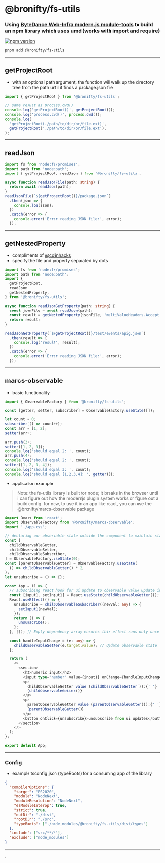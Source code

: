 # @bronifty/fs-utils

### Using [ByteDance Web-Infra modern.js module-tools](https://modernjs.dev/module-tools/en/api/plugin-api/plugin-hooks.html) to build an npm library which uses umd (works with import and require)

[![npm version](https://img.shields.io/badge/npm-v0.0.10-green)](https://www.npmjs.com/package/@bronifty/fs-utils)

```sh
pnpm add @bronifty/fs-utils
```

---

## getProjectRoot

- with an optional path argument, the function will walk up the directory tree from the path until it finds a package.json file

```ts
import { getProjectRoot } from '@bronifty/fs-utils';

// same result as process.cwd()
console.log('getProjectRoot()', getProjectRoot());
console.log('process.cwd()', process.cwd());
console.log(
  'getProjectRoot(./path/to/dir/or/file.ext)',
  getProjectRoot('./path/to/dir/or/file.ext'),
);
```

---

## readJson

```ts
import fs from 'node:fs/promises';
import path from 'node:path';
import { getProjectRoot, readJson } from '@bronifty/fs-utils';

async function readJsonFile(path: string) {
  return await readJson(path);
}
readJsonFile(`${getProjectRoot()}/package.json`)
  .then(json => {
    console.log(json);
  })
  .catch(error => {
    console.error('Error reading JSON file:', error);
  });
```

---

## getNestedProperty

- compliments of [@colinhacks](https://x.com/colinhacks)
- specify the file and property separated by dots

```ts
import fs from 'node:fs/promises';
import path from 'node:path';
import {
  getProjectRoot,
  readJson,
  getNestedProperty,
} from '@bronifty/fs-utils';

async function readJsonGetProperty(path: string) {
  const jsonFile = await readJson(path);
  const result = getNestedProperty(jsonFile, 'multiValueHeaders.Accept.0');
  return result;
}

readJsonGetProperty(`${getProjectRoot()}/test/events/apig.json`)
  .then(result => {
    console.log('result', result);
  })
  .catch(error => {
    console.error('Error reading JSON file:', error);
  });
```

---

## marcs-observable

- basic functionality

```ts
import { ObservableFactory } from '@bronifty/fs-utils';

const [getter, setter, subscriber] = ObservableFactory.useState([]);

let count = 0;
subscriber(() => count++);
const arr = [1, 2];
setter(arr);

arr.push(3);
setter([1, 2, 3]);
console.log('should equal 2: ', count);
arr.push(4);
console.log('should equal 2: ', count);
setter([1, 2, 3, 4]);
console.log('should equal 3: ', count);
console.log('should equal [1,2,3,4]: ', getter());
```

- application example

> Note: the fs-utils library is built for node; it breaks in the browser until i can figure out how the modernjs plugin system works or figure out a build config. for now, to use it in an app like react, you can use the @bronifty/marcs-observable package

```ts
import React from 'react';
import ObservableFactory from '@bronifty/marcs-observable';
import './App.css';

// declaring our observable state outside the component to maintain state across re-renders; this could also be done in a store and imported
const [
  childObservableGetter,
  childObservableSetter,
  childObservableSubscriber,
] = ObservableFactory.useState(0);
const [parentObservableGetter] = ObservableFactory.useState(
  () => childObservableGetter() * 2,
);
let unsubscribe = () => {};

const App = () => {
  // subscribing react hook for ui update to observable value update inside a useEffect so it runs once on mount and doesn't get re-assigned every re-render
  const [input1, setInput1] = React.useState(childObservableGetter());
  React.useEffect(() => {
    unsubscribe = childObservableSubscriber((newVal: any) => {
      setInput1(newVal);
    });
    return () => {
      unsubscribe();
    };
  }, []); // Empty dependency array ensures this effect runs only once on mount

  const handleInputChange = (e: any) => {
    childObservableSetter(e.target.value); // Update observable state
  };

  return (
    <>
      <section>
        <h2>numeric input</h2>
        <input type="number" value={input1} onChange={handleInputChange} />
        <p>
          childObservableGetter value (childObservableGetter()):{' '}
          {childObservableGetter()}
        </p>
        <p>
          parentObservableGetter value (parentObservableGetter()):{' '}
          {parentObservableGetter()}
        </p>
        <button onClick={unsubscribe}>unsubscribe from ui updates</button>
      </section>
    </>
  );
};

export default App;
```

---

### Config

- example tsconfig.json (typeRoots) for a consuming app of the library

```json
{
  "compilerOptions": {
    "target": "ES2020",
    "module": "NodeNext",
    "moduleResolution": "NodeNext",
    "esModuleInterop": true,
    "strict": true,
    "outDir": "./dist",
    "rootDir": "./src",
    "typeRoots": ["./node_modules/@bronifty/fs-utils/dist/types"]
  },
  "include": ["src/**/*"],
  "exclude": ["node_modules"]
}
```

---

.
